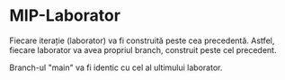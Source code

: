 # MIP-Laborator

Fiecare iterație (laborator) va fi construită peste cea precedentă. Astfel, fiecare laborator va avea propriul branch, construit peste cel precedent.

Branch-ul "main" va fi identic cu cel al ultimului laborator.

